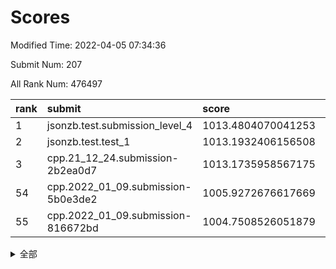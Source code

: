 # Scores

Modified Time: 2022-04-05 07:34:36

Submit Num: 207

All Rank Num: 476497

| rank |               submit               |       score        |       sigma        | pk_num |
| :--- | :--------------------------------- | :----------------- | :----------------- | :----- |
| 1    | jsonzb.test.submission_level_4     | 1013.4804070041253 | 0.8127167476652055 | 9212   |
| 2    | jsonzb.test.test_1                 | 1013.1932406156508 | 0.8031545440816156 | 9204   |
| 3    | cpp.21_12_24.submission-2b2ea0d7   | 1013.1735958567175 | 0.7756673303734334 | 9205   |
| 54   | cpp.2022_01_09.submission-5b0e3de2 | 1005.9272676617669 | 0.7338365895211203 | 9205   |
| 55   | cpp.2022_01_09.submission-816672bd | 1004.7508526051879 | 0.7408970870716306 | 9209   |


<details>
<summary>全部</summary>

| rank |                 submit                 |       score        |       sigma        | pk_num |
| :--- | :------------------------------------- | :----------------- | :----------------- | :----- |
| 1    | jsonzb.test.submission_level_4         | 1013.4804070041253 | 0.8127167476652055 | 9212   |
| 2    | jsonzb.test.test_1                     | 1013.1932406156508 | 0.8031545440816156 | 9204   |
| 3    | cpp.21_12_24.submission-2b2ea0d7       | 1013.1735958567175 | 0.7756673303734334 | 9205   |
| 4    | gobigger.level_3.submission_level_3_10 | 1012.0774451689547 | 0.7719525177790916 | 9210   |
| 5    | gobigger.level_3.submission_level_3_1  | 1011.5739223842547 | 0.7460573575362184 | 9209   |
| 6    | gobigger.level_3.submission_level_3_11 | 1011.2912305663209 | 0.76587910684409   | 9210   |
| 7    | gobigger.level_3.submission_level_3_8  | 1011.262438059999  | 0.778063889098964  | 9214   |
| 8    | gobigger.level_3.submission_level_3_12 | 1011.1118018469778 | 0.7932125600675816 | 9212   |
| 9    | gobigger.level_3.submission_level_3_18 | 1011.0905634895101 | 0.737037275163667  | 9211   |
| 10   | gobigger.level_3.submission_level_3_4  | 1011.0661031673251 | 0.7427990548826351 | 9208   |
| 11   | gobigger.level_3.submission_level_3_26 | 1010.963533185796  | 0.7775647240384848 | 9211   |
| 12   | gobigger.level_3.submission_level_3_21 | 1010.9624906416793 | 0.7516317084906043 | 9205   |
| 13   | gobigger.level_3.submission_level_3_49 | 1010.7137638118116 | 0.7710173588058347 | 9203   |
| 14   | gobigger.level_3.submission_level_3_13 | 1010.7117685686636 | 0.7846604706784741 | 9210   |
| 15   | gobigger.level_3.submission_level_3_47 | 1010.6706197150262 | 0.752972058450296  | 9202   |
| 16   | gobigger.level_3.submission_level_3_19 | 1010.6364870060637 | 0.747640844360107  | 9211   |
| 17   | gobigger.level_3.submission_level_3_45 | 1010.5328414196481 | 0.7380821174422469 | 9203   |
| 18   | gobigger.level_3.submission_level_3_15 | 1010.5312856849965 | 0.7767248531100815 | 9208   |
| 19   | gobigger.level_3.submission_level_3_41 | 1010.4921045127089 | 0.7701755169492641 | 9206   |
| 20   | gobigger.level_3.submission_level_3_5  | 1010.4347708571039 | 0.7650149629447428 | 9197   |
| 21   | gobigger.level_3.submission_level_3_17 | 1010.3842816578627 | 0.7667609162235337 | 9210   |
| 22   | gobigger.level_3.submission_level_3_31 | 1010.3330739894222 | 0.7435844438901362 | 9209   |
| 23   | gobigger.level_3.submission_level_3_22 | 1010.2918177280102 | 0.7644954412366942 | 9209   |
| 24   | gobigger.level_3.submission_level_3_37 | 1010.1914253725326 | 0.755669546490332  | 9210   |
| 25   | gobigger.level_3.submission_level_3_36 | 1010.148768645846  | 0.7352868919069027 | 9205   |
| 26   | gobigger.level_3.submission_level_3_7  | 1010.0992066746254 | 0.7362211716690661 | 9207   |
| 27   | gobigger.level_3.submission_level_3_35 | 1010.0816060070728 | 0.7383436377962925 | 9206   |
| 28   | gobigger.level_3.submission_level_3_32 | 1009.9726093277617 | 0.7748362060409323 | 9210   |
| 29   | gobigger.level_3.submission_level_3_39 | 1009.8711648090602 | 0.7569272457666876 | 9208   |
| 30   | gobigger.level_3.submission_level_3_2  | 1009.8658822841487 | 0.7508622831663064 | 9205   |
| 31   | gobigger.level_3.submission_level_3_20 | 1009.8303937200452 | 0.7475740208722075 | 9205   |
| 32   | gobigger.level_3.submission_level_3_25 | 1009.7799758110085 | 0.7409269062665386 | 9210   |
| 33   | gobigger.level_3.submission_level_3_44 | 1009.7311476685377 | 0.7614565133067319 | 9207   |
| 34   | gobigger.level_3.submission_level_3_27 | 1009.7218476506745 | 0.7539762614241996 | 9208   |
| 35   | gobigger.level_3.submission_level_3_40 | 1009.6383814379278 | 0.7367124640125726 | 9205   |
| 36   | gobigger.level_3.submission_level_3_0  | 1009.5615536797137 | 0.7777317990576782 | 9208   |
| 37   | gobigger.level_3.submission_level_3_43 | 1009.5496831819146 | 0.8071358408383729 | 9211   |
| 38   | gobigger.level_3.submission_level_3_23 | 1009.543708446287  | 0.7476064307037438 | 9209   |
| 39   | gobigger.level_3.submission_level_3_16 | 1009.4331644418098 | 0.7610177496031907 | 9211   |
| 40   | gobigger.level_3.submission_level_3_29 | 1009.4320183560278 | 0.7604583928805039 | 9203   |
| 41   | gobigger.level_3.submission_level_3_3  | 1009.3957455053165 | 0.7438184362843652 | 9209   |
| 42   | gobigger.level_3.submission_level_3_46 | 1009.2467639198246 | 0.743481202339453  | 9208   |
| 43   | gobigger.level_3.submission_level_3_42 | 1009.1942610849692 | 0.7412658033695309 | 9212   |
| 44   | gobigger.level_3.submission_level_3_48 | 1009.1862449599785 | 0.7533224584770131 | 9212   |
| 45   | gobigger.level_3.submission_level_3_14 | 1009.1589860502604 | 0.7525921609521309 | 9215   |
| 46   | gobigger.level_3.submission_level_3_34 | 1009.0820672931766 | 0.7376373749205457 | 9205   |
| 47   | gobigger.level_3.submission_level_3_6  | 1009.0717073623618 | 0.7604097919325783 | 9209   |
| 48   | gobigger.level_3.submission_level_3_24 | 1008.9862254150856 | 0.7523348435562783 | 9207   |
| 49   | gobigger.level_3.submission_level_3_38 | 1008.985194082181  | 0.7331903833973046 | 9208   |
| 50   | gobigger.level_3.submission_level_3_9  | 1008.8992593447006 | 0.7484372693420619 | 9204   |
| 51   | gobigger.level_3.submission_level_3_33 | 1008.7155349288962 | 0.7342641771456573 | 9204   |
| 52   | gobigger.level_3.submission_level_3_28 | 1008.2954521524177 | 0.7247123879656194 | 9212   |
| 53   | gobigger.level_3.submission_level_3_30 | 1008.0891846732314 | 0.7360309826246354 | 9206   |
| 54   | cpp.2022_01_09.submission-5b0e3de2     | 1005.9272676617669 | 0.7338365895211203 | 9205   |
| 55   | cpp.2022_01_09.submission-816672bd     | 1004.7508526051879 | 0.7408970870716306 | 9209   |
| 56   | gobigger.level_1.submission_level_1_24 | 1004.6205327595433 | 0.7181415102195475 | 9209   |
| 57   | gobigger.level_1.submission_level_1_34 | 1004.5462713855541 | 0.7088159714470692 | 9208   |
| 58   | gobigger.level_1.submission_level_1_3  | 1004.4122584924186 | 0.731389454813317  | 9205   |
| 59   | gobigger.level_1.submission_level_1_29 | 1004.3911469273266 | 0.7179923753148076 | 9207   |
| 60   | gobigger.level_1.submission_level_1_36 | 1004.3264235272774 | 0.7292806148418076 | 9205   |
| 61   | gobigger.level_1.submission_level_1_23 | 1004.2707066166251 | 0.723931118751872  | 9212   |
| 62   | gobigger.level_1.submission_level_1_37 | 1004.1752655948197 | 0.7020561011074972 | 9204   |
| 63   | gobigger.level_1.submission_level_1_16 | 1004.1707600355713 | 0.7127791426490363 | 9205   |
| 64   | gobigger.level_1.submission_level_1_31 | 1004.1383892115806 | 0.7186124858666384 | 9207   |
| 65   | gobigger.level_1.submission_level_1_4  | 1003.9773020588962 | 0.7089997438068956 | 9205   |
| 66   | gobigger.level_1.submission_level_1_32 | 1003.9100620684816 | 0.7262643521488398 | 9208   |
| 67   | gobigger.level_1.submission_level_1_45 | 1003.6806772429925 | 0.7112527224763827 | 9205   |
| 68   | gobigger.level_1.submission_level_1_13 | 1003.6290933250759 | 0.7082331117260637 | 9203   |
| 69   | gobigger.level_1.submission_level_1_17 | 1003.5679956934683 | 0.7236314619614485 | 9206   |
| 70   | gobigger.level_1.submission_level_1_28 | 1003.5466148402801 | 0.7089163469030155 | 9209   |
| 71   | gobigger.level_1.submission_level_1_40 | 1003.4400149292054 | 0.7191161247013448 | 9208   |
| 72   | gobigger.level_1.submission_level_1_47 | 1003.4392908217515 | 0.7267278436480786 | 9208   |
| 73   | gobigger.level_1.submission_level_1_5  | 1003.3354401113228 | 0.7251527218683733 | 9210   |
| 74   | gobigger.level_1.submission_level_1_12 | 1003.3037206326468 | 0.7164948714988256 | 9211   |
| 75   | gobigger.level_1.submission_level_1_19 | 1003.2733768255927 | 0.7206551136659692 | 9211   |
| 76   | gobigger.level_1.submission_level_1_41 | 1003.2650339186762 | 0.7149447548670615 | 9206   |
| 77   | gobigger.level_1.submission_level_1_30 | 1003.2206100707836 | 0.7226745224757346 | 9212   |
| 78   | gobigger.level_1.submission_level_1_7  | 1003.1678748539225 | 0.7139476310528405 | 9211   |
| 79   | gobigger.level_1.submission_level_1_2  | 1003.0938520429246 | 0.7165169715686033 | 9206   |
| 80   | gobigger.level_1.submission_level_1_9  | 1003.0762850934926 | 0.7150854146786851 | 9206   |
| 81   | gobigger.level_1.submission_level_1_21 | 1003.0684776490579 | 0.7208423717386934 | 9209   |
| 82   | gobigger.level_1.submission_level_1_39 | 1002.9482381664117 | 0.7134832468023233 | 9209   |
| 83   | gobigger.level_1.submission_level_1_22 | 1002.9403867132501 | 0.706913120908832  | 9210   |
| 84   | gobigger.level_1.submission_level_1_10 | 1002.9401067319685 | 0.7182199487945667 | 9202   |
| 85   | gobigger.level_1.submission_level_1_6  | 1002.9265025564274 | 0.7288358781898844 | 9203   |
| 86   | gobigger.level_1.submission_level_1_42 | 1002.8932121885882 | 0.7140049902252462 | 9216   |
| 87   | gobigger.level_1.submission_level_1_1  | 1002.8645213010044 | 0.7240566397333345 | 9213   |
| 88   | gobigger.level_1.submission_level_1_11 | 1002.80560975815   | 0.7157492031057636 | 9207   |
| 89   | gobigger.level_1.submission_level_1_33 | 1002.7391338750114 | 0.7108654158074592 | 9205   |
| 90   | gobigger.level_1.submission_level_1_14 | 1002.726264678693  | 0.7082917433973562 | 9205   |
| 91   | gobigger.level_1.submission_level_1_15 | 1002.6303853488167 | 0.7239919696953253 | 9204   |
| 92   | gobigger.level_1.submission_level_1_26 | 1002.5899516550801 | 0.7058554533748664 | 9211   |
| 93   | gobigger.level_1.submission_level_1_8  | 1002.583387082224  | 0.7144538291800533 | 9206   |
| 94   | gobigger.level_1.submission_level_1_46 | 1002.55814930711   | 0.7069517825873949 | 9203   |
| 95   | gobigger.level_1.submission_level_1_48 | 1002.5505312587319 | 0.7204413525285074 | 9209   |
| 96   | gobigger.level_1.submission_level_1_44 | 1002.548138514554  | 0.720455942638966  | 9208   |
| 97   | gobigger.level_1.submission_level_1_0  | 1002.4230593934732 | 0.7155804978379039 | 9206   |
| 98   | gobigger.level_1.submission_level_1_38 | 1002.320211322255  | 0.7108381802482848 | 9210   |
| 99   | gobigger.level_1.submission_level_1_20 | 1002.096840186586  | 0.7167181076698099 | 9211   |
| 100  | gobigger.level_1.submission_level_1_18 | 1002.0935488019634 | 0.7284414634727776 | 9206   |
| 101  | gobigger.level_1.submission_level_1_43 | 1002.0621586215533 | 0.7104777447756239 | 9203   |
| 102  | gobigger.level_1.submission_level_1_25 | 1002.0291877659242 | 0.7127342957239131 | 9209   |
| 103  | gobigger.level_1.submission_level_1_35 | 1001.9052177977857 | 0.7069439822943627 | 9208   |
| 104  | gobigger.level_1.submission_level_1_49 | 1001.5875846130915 | 0.7125141811413034 | 9208   |
| 105  | gobigger.level_1.submission_level_1_27 | 1001.5272755890867 | 0.7036682451346689 | 9203   |
| 106  | gobigger.random.submission_random_37   | 997.7208179453436  | 0.7086011512698667 | 9210   |
| 107  | gobigger.random.submission_random_27   | 997.452527987266   | 0.708198249694436  | 9210   |
| 108  | gobigger.random.submission_random_39   | 997.339050789316   | 0.7044884624444627 | 9208   |
| 109  | gobigger.random.submission_random_25   | 997.2146956777216  | 0.7083683367826736 | 9207   |
| 110  | gobigger.random.submission_random_28   | 997.1598448127136  | 0.7042507633997563 | 9206   |
| 111  | gobigger.random.submission_random_34   | 997.0530056698109  | 0.7169022754654517 | 9205   |
| 112  | gobigger.random.submission_random_10   | 996.8700429921462  | 0.7176960235008668 | 9214   |
| 113  | gobigger.random.submission_random_12   | 996.8410062231325  | 0.7099287272207475 | 9208   |
| 114  | gobigger.random.submission_random_3    | 996.8394566731009  | 0.7132065854316063 | 9212   |
| 115  | gobigger.random.submission_random_49   | 996.8315362861165  | 0.713462308198463  | 9203   |
| 116  | gobigger.random.submission_random_35   | 996.8078516833677  | 0.7017891131406504 | 9210   |
| 117  | gobigger.random.submission_random_31   | 996.7185645936789  | 0.7125882004122087 | 9210   |
| 118  | gobigger.random.submission_random_44   | 996.705534514768   | 0.7009631698430672 | 9210   |
| 119  | gobigger.random.submission_random_11   | 996.6712642394776  | 0.7076435879904889 | 9214   |
| 120  | gobigger.random.submission_random_38   | 996.6343331801226  | 0.6974721359397523 | 9211   |
| 121  | gobigger.random.submission_random_22   | 996.545357533384   | 0.7147181145897615 | 9209   |
| 122  | gobigger.random.submission_random_20   | 996.4438667675303  | 0.6982937161313817 | 9208   |
| 123  | gobigger.random.submission_random_13   | 996.4165444334648  | 0.7083251664502616 | 9205   |
| 124  | gobigger.random.submission_random_21   | 996.4024895180523  | 0.700055840273181  | 9213   |
| 125  | gobigger.random.submission_random_42   | 996.3662835266149  | 0.7153581152444596 | 9208   |
| 126  | gobigger.random.submission_random_41   | 996.3420029550097  | 0.7056127941775896 | 9210   |
| 127  | gobigger.random.submission_random_23   | 996.2751486437255  | 0.701396260541224  | 9207   |
| 128  | gobigger.random.submission_random_16   | 996.2301489911285  | 0.7254191496648832 | 9202   |
| 129  | gobigger.random.submission_random_1    | 996.2296424256126  | 0.7146642376618073 | 9202   |
| 130  | gobigger.random.submission_random_43   | 996.2208890452533  | 0.7024326370416132 | 9207   |
| 131  | gobigger.random.submission_random_9    | 996.217736371975   | 0.7008529459396994 | 9211   |
| 132  | gobigger.random.submission_random_5    | 996.1946291707245  | 0.7062227776888174 | 9206   |
| 133  | gobigger.random.submission_random_32   | 996.0766996267789  | 0.7114027324056007 | 9203   |
| 134  | gobigger.random.submission_random_30   | 996.0347583818149  | 0.7052385847796625 | 9209   |
| 135  | gobigger.random.submission_random_33   | 995.9423336124448  | 0.7164995904366883 | 9205   |
| 136  | gobigger.random.submission_random_4    | 995.8926338908425  | 0.6966097495313068 | 9207   |
| 137  | gobigger.random.submission_random_18   | 995.8886525132856  | 0.7185375558621784 | 9210   |
| 138  | gobigger.random.submission_random_46   | 995.8759684392134  | 0.7167877165308559 | 9204   |
| 139  | gobigger.random.submission_random_7    | 995.8412536846922  | 0.7240533851924498 | 9207   |
| 140  | gobigger.random.submission_random_19   | 995.7044738118694  | 0.6978154566512978 | 9208   |
| 141  | gobigger.random.submission_random_0    | 995.68980291111    | 0.7031547006192258 | 9208   |
| 142  | gobigger.random.submission_random_26   | 995.6608567296754  | 0.7234451566480185 | 9212   |
| 143  | gobigger.random.submission_random_8    | 995.5887444559002  | 0.7174489540867356 | 9209   |
| 144  | gobigger.random.submission_random_14   | 995.4277477814425  | 0.7011942476484537 | 9201   |
| 145  | gobigger.random.submission_random_15   | 995.3225601079492  | 0.7058328726946455 | 9212   |
| 146  | gobigger.random.submission_random_6    | 995.2899158079038  | 0.7071634755984393 | 9200   |
| 147  | gobigger.random.submission_random_24   | 995.2636462661367  | 0.7148217473047956 | 9211   |
| 148  | gobigger.random.submission_random_17   | 995.2451530010857  | 0.7215040037308782 | 9208   |
| 149  | gobigger.random.submission_random_29   | 995.2106816973858  | 0.7127777250222634 | 9207   |
| 150  | gobigger.random.submission_random_40   | 995.1582265989708  | 0.7142478807646776 | 9208   |
| 151  | gobigger.random.submission_random_36   | 995.1094503693477  | 0.7139811028526333 | 9207   |
| 152  | gobigger.random.submission_random_47   | 995.0107659528535  | 0.7110531918444144 | 9209   |
| 153  | gobigger.random.submission_random_45   | 994.7448239164877  | 0.7107700914880658 | 9209   |
| 154  | gobigger.random.submission_random_48   | 994.7139366589944  | 0.7027977835676484 | 9206   |
| 155  | gobigger.random.submission_random_2    | 994.3551311375801  | 0.7185328795900745 | 9209   |
| 156  | gobigger.level_2.submission_level_2_12 | 994.2256098223231  | 0.7324154840845115 | 9207   |
| 157  | gobigger.level_2.submission_level_2_6  | 994.2106594420204  | 0.7244524276711011 | 9212   |
| 158  | gobigger.level_2.submission_level_2_0  | 994.0064692043302  | 0.7359303412858079 | 9211   |
| 159  | gobigger.level_2.submission_level_2_20 | 993.831240202871   | 0.7301022551578145 | 9205   |
| 160  | gobigger.level_2.submission_level_2_39 | 993.5479974284525  | 0.7553954868060371 | 9210   |
| 161  | gobigger.level_2.submission_level_2_43 | 993.4080244926942  | 0.7307111189513484 | 9207   |
| 162  | gobigger.level_2.submission_level_2_34 | 993.3084738518722  | 0.7369527994170347 | 9207   |
| 163  | gobigger.level_2.submission_level_2_13 | 993.1491524686512  | 0.7311377661869347 | 9210   |
| 164  | gobigger.level_2.submission_level_2_15 | 993.110276452563   | 0.7267850914859753 | 9211   |
| 165  | gobigger.level_2.submission_level_2_46 | 993.0966640582685  | 0.7264862953390907 | 9206   |
| 166  | gobigger.level_2.submission_level_2_22 | 992.9342339057554  | 0.7133566294016693 | 9212   |
| 167  | gobigger.level_2.submission_level_2_2  | 992.8974551828524  | 0.7407569850497293 | 9214   |
| 168  | gobigger.level_2.submission_level_2_26 | 992.7591362553944  | 0.7339420542351903 | 9208   |
| 169  | gobigger.level_2.submission_level_2_29 | 992.6544356851139  | 0.7325385351622715 | 9207   |
| 170  | gobigger.level_2.submission_level_2_49 | 992.4880228115286  | 0.7471849083617522 | 9202   |
| 171  | gobigger.level_2.submission_level_2_33 | 992.4376984237599  | 0.7539787212394639 | 9209   |
| 172  | gobigger.level_2.submission_level_2_23 | 992.3586690874174  | 0.7474992747080162 | 9205   |
| 173  | gobigger.level_2.submission_level_2_17 | 992.3524518984856  | 0.7470704776047989 | 9202   |
| 174  | gobigger.level_2.submission_level_2_28 | 992.3517748632019  | 0.7294524891500366 | 9204   |
| 175  | gobigger.level_2.submission_level_2_44 | 992.3416922178769  | 0.7427852058164464 | 9202   |
| 176  | gobigger.level_2.submission_level_2_3  | 992.2810976864826  | 0.7548347514816094 | 9207   |
| 177  | gobigger.level_2.submission_level_2_27 | 992.2522948990711  | 0.7240072366671326 | 9210   |
| 178  | gobigger.level_2.submission_level_2_37 | 992.2350168238835  | 0.7390563082529442 | 9206   |
| 179  | gobigger.level_2.submission_level_2_9  | 992.1962092693135  | 0.765045765258828  | 9205   |
| 180  | gobigger.level_2.submission_level_2_42 | 992.1594277244001  | 0.7373886103572488 | 9209   |
| 181  | gobigger.level_2.submission_level_2_40 | 992.1269549717912  | 0.7517923413524485 | 9212   |
| 182  | gobigger.level_2.submission_level_2_16 | 992.0552301094682  | 0.7419091803051235 | 9206   |
| 183  | gobigger.level_2.submission_level_2_31 | 992.0481819679245  | 0.7351651410710983 | 9204   |
| 184  | gobigger.level_2.submission_level_2_24 | 992.0281461954825  | 0.7491795347324931 | 9200   |
| 185  | gobigger.level_2.submission_level_2_35 | 991.8707810890546  | 0.7558632885400796 | 9209   |
| 186  | gobigger.level_2.submission_level_2_7  | 991.8419779109747  | 0.7288712139327764 | 9206   |
| 187  | gobigger.level_2.submission_level_2_18 | 991.8245111506973  | 0.7444050740930583 | 9213   |
| 188  | gobigger.level_2.submission_level_2_30 | 991.806521997024   | 0.7499999094727937 | 9205   |
| 189  | gobigger.level_2.submission_level_2_11 | 991.760627501065   | 0.7545125381898777 | 9210   |
| 190  | gobigger.level_2.submission_level_2_10 | 991.7518036425785  | 0.7536448785223848 | 9210   |
| 191  | gobigger.level_2.submission_level_2_48 | 991.7154176382244  | 0.7486264450441016 | 9207   |
| 192  | gobigger.level_2.submission_level_2_38 | 991.7054238765554  | 0.7399160075495208 | 9204   |
| 193  | gobigger.level_2.submission_level_2_21 | 991.686173106033   | 0.7224355276864761 | 9211   |
| 194  | gobigger.level_2.submission_level_2_41 | 991.6765396121247  | 0.7421197012275031 | 9208   |
| 195  | gobigger.level_2.submission_level_2_1  | 991.3115467449786  | 0.7566011693406014 | 9209   |
| 196  | gobigger.level_2.submission_level_2_8  | 991.2065003353364  | 0.7603551732149426 | 9208   |
| 197  | gobigger.level_2.submission_level_2_4  | 991.1283803557234  | 0.767516973078359  | 9204   |
| 198  | gobigger.level_2.submission_level_2_14 | 991.0493900719921  | 0.7442718550532692 | 9208   |
| 199  | gobigger.level_2.submission_level_2_19 | 991.0372462171356  | 0.7575655191770906 | 9206   |
| 200  | gobigger.level_2.submission_level_2_45 | 991.0326149359098  | 0.7463992644242252 | 9211   |
| 201  | gobigger.level_2.submission_level_2_47 | 991.0151428458988  | 0.7628532894297149 | 9207   |
| 202  | gobigger.level_2.submission_level_2_32 | 990.9103214305786  | 0.7434142316006468 | 9210   |
| 203  | gobigger.level_2.submission_level_2_5  | 990.8477718391869  | 0.7701973799763457 | 9210   |
| 204  | gobigger.level_2.submission_level_2_25 | 990.7500208098936  | 0.760749657996472  | 9212   |
| 205  | gobigger.level_2.submission_level_2_36 | 990.4341128006982  | 0.7790236714713528 | 9201   |
| 206  | gobigger.none.submission_none_1        | 977.0564165015754  | 1.3774491706646572 | 9209   |
| 207  | gobigger.none.submission_none_0        | 975.9876398571876  | 1.4812118036874187 | 9205   |

</details>